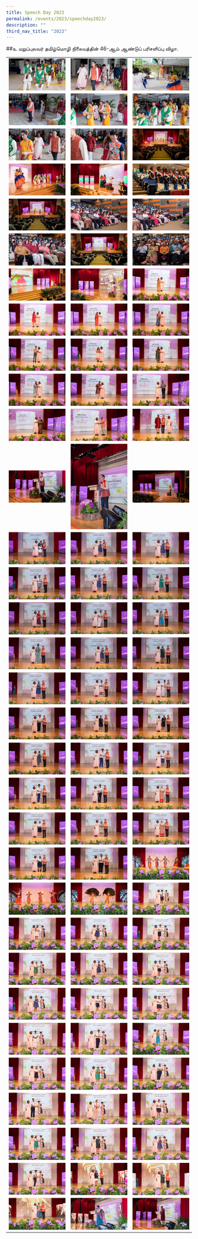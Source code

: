 ```yaml
---
title: Speech Day 2023
permalink: /events/2023/speechday2023/
description: ""
third_nav_title: "2023"
---
```

##உ மறுப்புலவர் தமிழ்மொழி நிலையத்தின் 46-ஆம் ஆண்டுப் பரிசளிப்பு விழா. 

|  | | |
| -------- | -------- | -------- |
|  ![](/images/SpeechDay2023/SpeechDay2023-07.jpg)   |  ![](/images/SpeechDay2023/SpeechDay2023-08.jpg)   |  ![](/images/SpeechDay2023/SpeechDay2023-09.jpg)   |
|  ![](/images/SpeechDay2023/SpeechDay2023-10.jpg)   |  ![](/images/SpeechDay2023/SpeechDay2023-11.jpg)   |  ![](/images/SpeechDay2023/SpeechDay2023-12.jpg)   |
|  ![](/images/SpeechDay2023/SpeechDay2023-13.jpg)   |  ![](/images/SpeechDay2023/SpeechDay2023-14.jpg)   |  ![](/images/SpeechDay2023/SpeechDay2023-15.jpg)   |
|  ![](/images/SpeechDay2023/SpeechDay2023-16.jpg)   |  ![](/images/SpeechDay2023/SpeechDay2023-17.jpg)   |  ![](/images/SpeechDay2023/SpeechDay2023-18.jpg)   |
|  ![](/images/SpeechDay2023/SpeechDay2023-19.jpg)   |  ![](/images/SpeechDay2023/SpeechDay2023-20.jpg)   |  ![](/images/SpeechDay2023/SpeechDay2023-21.jpg)   |
|  ![](/images/SpeechDay2023/SpeechDay2023-22.jpg)   |  ![](/images/SpeechDay2023/SpeechDay2023-23.jpg)   |  ![](/images/SpeechDay2023/SpeechDay2023-24.jpg)   |
|  ![](/images/SpeechDay2023/SpeechDay2023-25.jpg)   |  ![](/images/SpeechDay2023/SpeechDay2023-26.jpg)   |  ![](/images/SpeechDay2023/SpeechDay2023-27.jpg)   |
|  ![](/images/SpeechDay2023/SpeechDay2023-28.jpg)   |  ![](/images/SpeechDay2023/SpeechDay2023-29.jpg)   |  ![](/images/SpeechDay2023/SpeechDay2023-30.jpg)   |
|  ![](/images/SpeechDay2023/SpeechDay2023-31.jpg)   |  ![](/images/SpeechDay2023/SpeechDay2023-32.jpg)   |  ![](/images/SpeechDay2023/SpeechDay2023-33.jpg)   |
|  ![](/images/SpeechDay2023/SpeechDay2023-34.jpg)   |  ![](/images/SpeechDay2023/SpeechDay2023-35.jpg)   |  ![](/images/SpeechDay2023/SpeechDay2023-36.jpg)   |
|  ![](/images/SpeechDay2023/SpeechDay2023-37.jpg)   |  ![](/images/SpeechDay2023/SpeechDay2023-38.jpg)   |  ![](/images/SpeechDay2023/SpeechDay2023-39.jpg)   |
|  ![](/images/SpeechDay2023/SpeechDay2023-40.jpg)   |  ![](/images/SpeechDay2023/SpeechDay2023-41.jpg)   |  ![](/images/SpeechDay2023/SpeechDay2023-42.jpg)   |
|  ![](/images/SpeechDay2023/SpeechDay2023-43.jpg)   |  ![](/images/SpeechDay2023/SpeechDay2023-44.jpg)   |  ![](/images/SpeechDay2023/SpeechDay2023-45.jpg)   |
|  ![](/images/SpeechDay2023/SpeechDay2023-46.jpg)   |  ![](/images/SpeechDay2023/SpeechDay2023-47.jpg)   |  ![](/images/SpeechDay2023/SpeechDay2023-48.jpg)   |
|  ![](/images/SpeechDay2023/SpeechDay2023-49.jpg)   |  ![](/images/SpeechDay2023/SpeechDay2023-50.jpg)   |  ![](/images/SpeechDay2023/SpeechDay2023-51.jpg)   |
|  ![](/images/SpeechDay2023/SpeechDay2023-52.jpg)   |  ![](/images/SpeechDay2023/SpeechDay2023-53.jpg)   |  ![](/images/SpeechDay2023/SpeechDay2023-54.jpg)   |
|  ![](/images/SpeechDay2023/SpeechDay2023-55.jpg)   |  ![](/images/SpeechDay2023/SpeechDay2023-56.jpg)   |  ![](/images/SpeechDay2023/SpeechDay2023-57.jpg)   |
|  ![](/images/SpeechDay2023/SpeechDay2023-58.jpg)   |  ![](/images/SpeechDay2023/SpeechDay2023-59.jpg)   |  ![](/images/SpeechDay2023/SpeechDay2023-60.jpg)   |
|  ![](/images/SpeechDay2023/SpeechDay2023-61.jpg)   |  ![](/images/SpeechDay2023/SpeechDay2023-62.jpg)   |  ![](/images/SpeechDay2023/SpeechDay2023-63.jpg)   |
|  ![](/images/SpeechDay2023/SpeechDay2023-64.jpg)   |  ![](/images/SpeechDay2023/SpeechDay2023-65.jpg)   |  ![](/images/SpeechDay2023/SpeechDay2023-66.jpg)   |
|  ![](/images/SpeechDay2023/SpeechDay2023-67.jpg)   |  ![](/images/SpeechDay2023/SpeechDay2023-68.jpg)   |  ![](/images/SpeechDay2023/SpeechDay2023-69.jpg)   |
|  ![](/images/SpeechDay2023/SpeechDay2023-70.jpg)   |  ![](/images/SpeechDay2023/SpeechDay2023-71.jpg)   |  ![](/images/SpeechDay2023/SpeechDay2023-72.jpg)   |
|  ![](/images/SpeechDay2023/SpeechDay2023-73.jpg)   |  ![](/images/SpeechDay2023/SpeechDay2023-74.jpg)   |  ![](/images/SpeechDay2023/SpeechDay2023-75.jpg)   |
|  ![](/images/SpeechDay2023/SpeechDay2023-76.jpg)   |  ![](/images/SpeechDay2023/SpeechDay2023-77.jpg)   |  ![](/images/SpeechDay2023/SpeechDay2023-78.jpg)   |
|  ![](/images/SpeechDay2023/SpeechDay2023-79.jpg)   |  ![](/images/SpeechDay2023/SpeechDay2023-80.jpg)   |  ![](/images/SpeechDay2023/SpeechDay2023-81.jpg)   |
|  ![](/images/SpeechDay2023/SpeechDay2023-82.jpg)   |  ![](/images/SpeechDay2023/SpeechDay2023-83.jpg)   |  ![](/images/SpeechDay2023/SpeechDay2023-84.jpg)   |
|  ![](/images/SpeechDay2023/SpeechDay2023-85.jpg)   |  ![](/images/SpeechDay2023/SpeechDay2023-86.jpg)   |  ![](/images/SpeechDay2023/SpeechDay2023-87.jpg)   |
|  ![](/images/SpeechDay2023/SpeechDay2023-88.jpg)   |  ![](/images/SpeechDay2023/SpeechDay2023-89.jpg)   |  ![](/images/SpeechDay2023/SpeechDay2023-90.jpg)   |
|  ![](/images/SpeechDay2023/SpeechDay2023-91.jpg)   |  ![](/images/SpeechDay2023/SpeechDay2023-92.jpg)   |  ![](/images/SpeechDay2023/SpeechDay2023-93.jpg)   |
|  ![](/images/SpeechDay2023/SpeechDay2023-94.jpg)   |  ![](/images/SpeechDay2023/SpeechDay2023-95.jpg)   |  ![](/images/SpeechDay2023/SpeechDay2023-96.jpg)   |
|  ![](/images/SpeechDay2023/SpeechDay2023-97.jpg)   |  ![](/images/SpeechDay2023/SpeechDay2023-98.jpg)   |  ![](/images/SpeechDay2023/SpeechDay2023-99.jpg)   |
|  ![](/images/SpeechDay2023/SpeechDay2023-100.jpg)   |  ![](/images/SpeechDay2023/SpeechDay2023-101.jpg)   |  ![](/images/SpeechDay2023/SpeechDay2023-102.jpg)   |


